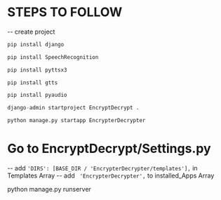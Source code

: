 # STEPS TO FOLLOW
-- create project 

```python
pip install django

pip install SpeechRecognition

pip install pyttsx3

pip install gtts

pip install pyaudio

django-admin startproject EncryptDecrypt .

python manage.py startapp EncrypterDecrypter

```
# Go to EncryptDecrypt/Settings.py 
-- add ``` 'DIRS': [BASE_DIR / 'EncrypterDecrypter/templates'], ``` in Templates Array
-- add ```  'EncrypterDecrypter', ``` to installed_Apps Array



python manage.py runserver



```


